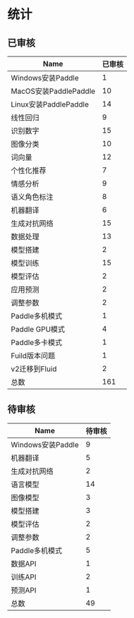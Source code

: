 # 统计

## 已审核

Name | 已审核 
---- | ---  
Windows安装Paddle|1
MacOS安装PaddlePaddle|10
Linux安装PaddlePaddle|14
线性回归|9
识别数字|15
图像分类|10
词向量|12
个性化推荐|7
情感分析|9
语义角色标注|8
机器翻译|6
生成对抗网络|15
数据处理|13
模型搭建|2
模型训练|15
模型评估|2
应用预测|2
调整参数|2
Paddle多机模式|1
Paddle GPU模式|4
Paddle多卡模式|1
Fuild版本问题|1
v2迁移到Fluid|2
总数|161

## 待审核

Name | 待审核 
---- | ---  
Windows安装Paddle|9
机器翻译|5
生成对抗网络|2
语言模型|14
图像模型|3
模型搭建|3
模型评估|2
调整参数|2
Paddle多机模式|5
数据API|1
训练API|2
预测API|1
总数|49